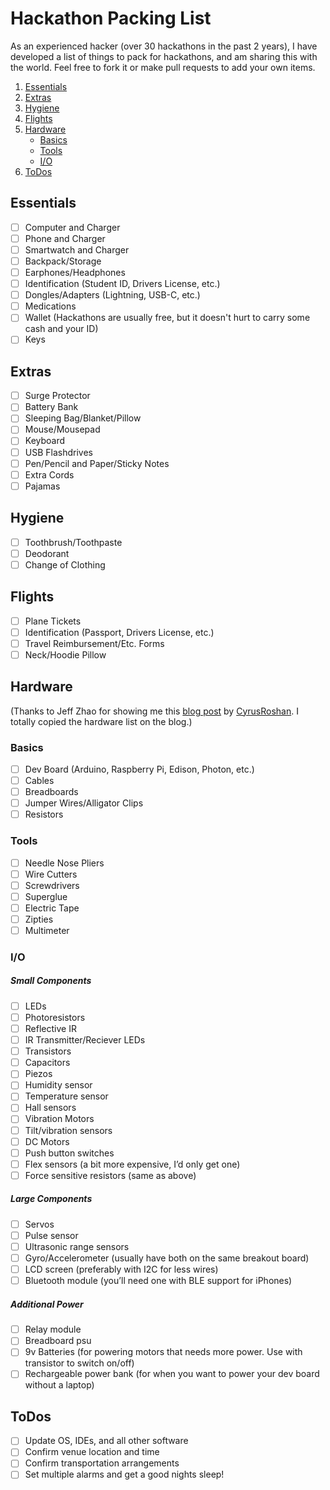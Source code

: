 # Hackathon Packing List

As an experienced hacker (over 30 hackathons in the past 2 years), I have developed a list of things to pack for hackathons, and am sharing this with the world. Feel free to fork it or make pull requests to add your own items.

1. [Essentials](#essentials)
2. [Extras](#extras)
3. [Hygiene](#hygiene)
4. [Flights](#flights)
5. [Hardware](#hardware)
	- [Basics](#basics)
	- [Tools](#tools)
	- [I/O](#io)
6. [ToDos](#todos)

## Essentials
- [ ] Computer and Charger
- [ ] Phone and Charger
- [ ] Smartwatch and Charger
- [ ] Backpack/Storage
- [ ] Earphones/Headphones
- [ ] Identification (Student ID, Drivers License, etc.)
- [ ] Dongles/Adapters (Lightning, USB-C, etc.)
- [ ] Medications
- [ ] Wallet (Hackathons are usually free, but it doesn't hurt to carry some cash and your ID)
- [ ] Keys 

## Extras
- [ ] Surge Protector
- [ ] Battery Bank
- [ ] Sleeping Bag/Blanket/Pillow
- [ ] Mouse/Mousepad
- [ ] Keyboard
- [ ] USB Flashdrives
- [ ] Pen/Pencil and Paper/Sticky Notes
- [ ] Extra Cords
- [ ] Pajamas

## Hygiene
- [ ] Toothbrush/Toothpaste
- [ ] Deodorant
- [ ] Change of Clothing

## Flights
- [ ] Plane Tickets
- [ ] Identification (Passport, Drivers License, etc.)
- [ ] Travel Reimbursement/Etc. Forms
- [ ] Neck/Hoodie Pillow

## Hardware
(Thanks to Jeff Zhao for showing me this [blog post](http://blog.cyrusroshan.com/2016/01/02/a-hardware-hackers-kit) by [CyrusRoshan](https://github.com/CyrusRoshan). I totally copied the hardware list on the blog.)

### Basics
- [ ] Dev Board (Arduino, Raspberry Pi, Edison, Photon, etc.)
- [ ] Cables
- [ ] Breadboards
- [ ] Jumper Wires/Alligator Clips
- [ ] Resistors

### Tools
- [ ] Needle Nose Pliers
- [ ] Wire Cutters
- [ ] Screwdrivers
- [ ] Superglue
- [ ] Electric Tape
- [ ] Zipties
- [ ] Multimeter

### I/O

##### Small Components
- [ ] LEDs
- [ ] Photoresistors
- [ ] Reflective IR
- [ ] IR Transmitter/Reciever LEDs
- [ ] Transistors
- [ ] Capacitors
- [ ] Piezos
- [ ] Humidity sensor
- [ ] Temperature sensor
- [ ] Hall sensors
- [ ] Vibration Motors
- [ ] Tilt/vibration sensors
- [ ] DC Motors
- [ ] Push button switches
- [ ] Flex sensors (a bit more expensive, I’d only get one)
- [ ] Force sensitive resistors (same as above)

##### Large Components
- [ ] Servos
- [ ] Pulse sensor
- [ ] Ultrasonic range sensors
- [ ] Gyro/Accelerometer (usually have both on the same breakout board)
- [ ] LCD screen (preferably with I2C for less wires)
- [ ] Bluetooth module (you’ll need one with BLE support for iPhones)

##### Additional Power
- [ ] Relay module
- [ ] Breadboard psu
- [ ] 9v Batteries (for powering motors that needs more power. Use with transistor to switch on/off)
- [ ] Rechargeable power bank (for when you want to power your dev board without a laptop)

## ToDos
- [ ] Update OS, IDEs, and all other software
- [ ] Confirm venue location and time
- [ ] Confirm transportation arrangements
- [ ] Set multiple alarms and get a good nights sleep!
